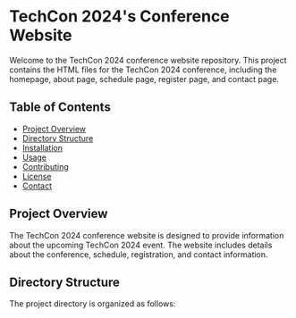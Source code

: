 # TechCon 2024's Conference Website

Welcome to the TechCon 2024 conference website repository. This project contains the HTML files for the TechCon 2024 conference, including the homepage, about page, schedule page, register page, and contact page.

## Table of Contents
- [Project Overview](#project-overview)
- [Directory Structure](#directory-structure)
- [Installation](#installation)
- [Usage](#usage)
- [Contributing](#contributing)
- [License](#license)
- [Contact](#contact)

## Project Overview
The TechCon 2024 conference website is designed to provide information about the upcoming TechCon 2024 event. The website includes details about the conference, schedule, registration, and contact information.

## Directory Structure
The project directory is organized as follows:

